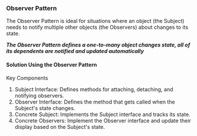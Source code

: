 ### Observer Pattern
The Observer Pattern is ideal for situations where an object (the Subject) needs to notify multiple other objects (the Observers) about changes to its state.

***The Observer Pattern defines a one-to-many object changes state, all of its dependents are notified and updated automatically***

#### Solution Using the Observer Pattern
Key Components
1. Subject Interface:
    Defines methods for attaching, detaching, and notifying observers.
2. Observer Interface:
    Defines the method that gets called when the Subject's state changes.
3. Concrete Subject:
    Implements the Subject interface and tracks its state.
4. Concrete Observers:
    Implement the Observer interface and update their display based on the Subject's state.